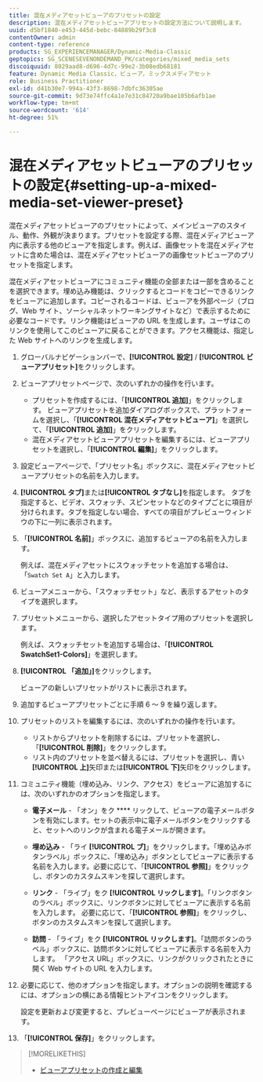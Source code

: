 ```yaml
---
title: 混在メディアセットビューアのプリセットの設定
description: 混在メディアセットビューアプリセットの設定方法について説明します。
uuid: d5bf1840-e453-445d-bebc-84889b29f3c8
contentOwner: admin
content-type: reference
products: SG_EXPERIENCEMANAGER/Dynamic-Media-Classic
geptopics: SG_SCENESEVENONDEMAND_PK/categories/mixed_media_sets
discoiquuid: 8029aad8-d696-4d7c-99e2-3b08edb68181
feature: Dynamic Media Classic，ビューア，ミックスメディアセット
role: Business Practitioner
exl-id: d41b30e7-994a-43f3-8698-7dbfc36305ae
source-git-commit: 9d73e74ffc4a1e7e31c84720a9bae105b6afb1ae
workflow-type: tm+mt
source-wordcount: '614'
ht-degree: 51%

---
```


# 混在メディアセットビューアのプリセットの設定{#setting-up-a-mixed-media-set-viewer-preset}

混在メディアセットビューアのプリセットによって、メインビューアのスタイル、動作、外観が決まります。プリセットを設定する際、混在メディアビューア内に表示する他のビューアを指定します。例えば、画像セットを混在メディアセットに含めた場合は、混在メディアセットビューアの画像セットビューアのプリセットを指定します。

混在メディアセットビューアにコミュニティ機能の全部または一部を含めることを選択できます。埋め込み機能は、クリックするとコードをコピーできるリンクをビューアに追加します。コピーされるコードは、ビューアを外部ページ（ブログ、Web サイト、ソーシャルネットワーキングサイトなど）で表示するために必要なコードです。リンク機能はビューアの URL を生成します。ユーザはこのリンクを使用してこのビューアに戻ることができます。アクセス機能は、指定した Web サイトへのリンクを生成します。

1. グローバルナビゲーションバーで、**[!UICONTROL 設定]** / **[!UICONTROL ビューアプリセット]**&#x200B;をクリックします。
1. ビューアプリセットページで、次のいずれかの操作を行います。

   * プリセットを作成するには、「**[!UICONTROL 追加]**」をクリックします。 ビューアプリセットを追加ダイアログボックスで、プラットフォームを選択し、「**[!UICONTROL 混在メディアセットビューア]**」を選択して、「**[!UICONTROL 追加]**」をクリックします。
   * 混在メディアセットビューアプリセットを編集するには、ビューアプリセットを選択し、「**[!UICONTROL 編集]**」をクリックします。

1. 設定ビューアページで、「プリセット名」ボックスに、混在メディアセットビューアプリセットの名前を入力します。
1. **[!UICONTROL タブ]**&#x200B;または&#x200B;**[!UICONTROL タブなし]**&#x200B;を指定します。 タブを指定すると、ビデオ、スウォッチ、スピンセットなどのタイプごとに項目が分けられます。タブを指定しない場合、すべての項目がプレビューウィンドウの下に一列に表示されます。
1. 「**[!UICONTROL 名前]**」ボックスに、追加するビューアの名前を入力します。

   例えば、混在メディアセットにスウォッチセットを追加する場合は、「`Swatch Set A`」と入力します。

1. ビューアメニューから、「スウォッチセット」など、表示するアセットのタイプを選択します。
1. プリセットメニューから、選択したアセットタイプ用のプリセットを選択します。

   例えば、スウォッチセットを追加する場合は、「**[!UICONTROL SwatchSet1-Colors]**」を選択します。

1. **[!UICONTROL 「追加」]**&#x200B;をクリックします。

   ビューアの新しいプリセットがリストに表示されます。

1. 追加するビューアプリセットごとに手順 6 ～ 9 を繰り返します。
1. プリセットのリストを編集するには、次のいずれかの操作を行います。

   * リストからプリセットを削除するには、プリセットを選択し、「**[!UICONTROL 削除]**」をクリックします。
   * リスト内のプリセットを並べ替えるには、プリセットを選択し、青い&#x200B;**[!UICONTROL 上]**&#x200B;矢印または&#x200B;**[!UICONTROL 下]**&#x200B;矢印をクリックします。

1. コミュニティ機能（埋め込み、リンク、アクセス）をビューアに追加するには、次のいずれかのオプションを指定します。

   * **電子メール**  - 「オン」をク **** リックして、ビューアの電子メールボタンを有効にします。セットの表示中に電子メールボタンをクリックすると、セットへのリンクが含まれる電子メールが開きます。

   * **埋め込み**  - 「ライ **[!UICONTROL ブ]**」をクリックします。「埋め込みボタンラベル」ボックスに、「埋め込み」ボタンとしてビューアに表示する名前を入力します。必要に応じて、「**[!UICONTROL 参照]**」をクリックし、ボタンのカスタムスキンを探して選択します。

   * **リンク**  - 「ライブ」をク **[!UICONTROL リックします]**。「リンクボタンのラベル」ボックスに、リンクボタンに対してビューアに表示する名前を入力します。 必要に応じて、「**[!UICONTROL 参照]**」をクリックし、ボタンのカスタムスキンを探して選択します。

   * **訪問**  - 「ライブ」をク **[!UICONTROL リックします]**。「訪問ボタンのラベル」ボックスに、訪問ボタンに対してビューアに表示する名前を入力します。 「アクセス URL」ボックスに、リンクがクリックされたときに開く Web サイトの URL を入力します。

1. 必要に応じて、他のオプションを指定します。オプションの説明を確認するには、オプションの横にある情報ヒントアイコンをクリックします。

   設定を更新および変更すると、プレビューページにビューアが表示されます。

1. 「**[!UICONTROL 保存]**」をクリックします。

>[!MORELIKETHIS]
>
>* [ビューアプリセットの作成と編集](application-setup.md#adding_and_editing_viewer_presets)

